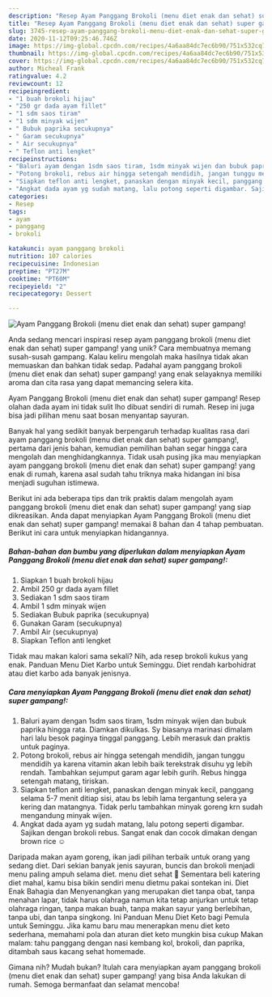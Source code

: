 ```yaml
---
description: "Resep Ayam Panggang Brokoli (menu diet enak dan sehat) super gampang! Anti Gagal"
title: "Resep Ayam Panggang Brokoli (menu diet enak dan sehat) super gampang! Anti Gagal"
slug: 3745-resep-ayam-panggang-brokoli-menu-diet-enak-dan-sehat-super-gampang-anti-gagal
date: 2020-11-12T09:25:46.746Z
image: https://img-global.cpcdn.com/recipes/4a6aa84dc7ec6b90/751x532cq70/ayam-panggang-brokoli-menu-diet-enak-dan-sehat-super-gampang-foto-resep-utama.jpg
thumbnail: https://img-global.cpcdn.com/recipes/4a6aa84dc7ec6b90/751x532cq70/ayam-panggang-brokoli-menu-diet-enak-dan-sehat-super-gampang-foto-resep-utama.jpg
cover: https://img-global.cpcdn.com/recipes/4a6aa84dc7ec6b90/751x532cq70/ayam-panggang-brokoli-menu-diet-enak-dan-sehat-super-gampang-foto-resep-utama.jpg
author: Micheal Frank
ratingvalue: 4.2
reviewcount: 12
recipeingredient:
- "1 buah brokoli hijau"
- "250 gr dada ayam fillet"
- "1 sdm saos tiram"
- "1 sdm minyak wijen"
- " Bubuk paprika secukupnya"
- " Garam secukupnya"
- " Air secukupnya"
- " Teflon anti lengket"
recipeinstructions:
- "Baluri ayam dengan 1sdm saos tiram, 1sdm minyak wijen dan bubuk paprika hingga rata. Diamkan dikulkas. Sy biasanya marinasi dimalam hari lalu besok paginya tinggal panggang. Lebih merasuk dan praktis untuk paginya."
- "Potong brokoli, rebus air hingga setengah mendidih, jangan tunggu mendidih ya karena vitamin akan lebih baik terekstrak disuhu yg lebih rendah. Tambahkan sejumput garam agar lebih gurih. Rebus hingga setengah matang, tiriskan."
- "Siapkan teflon anti lengket, panaskan dengan minyak kecil, panggang selama 5-7 menit ditiap sisi, atau bs lebih lama tergantung selera ya kering dan matangnya. Tidak perlu tambahkan minyak goreng krn sudah mengandung minyak wijen."
- "Angkat dada ayam yg sudah matang, lalu potong seperti digambar. Sajikan dengan brokoli rebus. Sangat enak dan cocok dimakan dengan brown rice ☺"
categories:
- Resep
tags:
- ayam
- panggang
- brokoli

katakunci: ayam panggang brokoli 
nutrition: 107 calories
recipecuisine: Indonesian
preptime: "PT27M"
cooktime: "PT60M"
recipeyield: "2"
recipecategory: Dessert

---
```



![Ayam Panggang Brokoli (menu diet enak dan sehat) super gampang!](https://img-global.cpcdn.com/recipes/4a6aa84dc7ec6b90/751x532cq70/ayam-panggang-brokoli-menu-diet-enak-dan-sehat-super-gampang-foto-resep-utama.jpg)

Anda sedang mencari inspirasi resep ayam panggang brokoli (menu diet enak dan sehat) super gampang! yang unik? Cara membuatnya memang susah-susah gampang. Kalau keliru mengolah maka hasilnya tidak akan memuaskan dan bahkan tidak sedap. Padahal ayam panggang brokoli (menu diet enak dan sehat) super gampang! yang enak selayaknya memiliki aroma dan cita rasa yang dapat memancing selera kita.

Ayam Panggang Brokoli (menu diet enak dan sehat) super gampang! Resep olahan dada ayam ini tidak sulit lho dibuat sendiri di rumah. Resep ini juga bisa jadi pilihan menu saat bosan menyantap sayuran.

Banyak hal yang sedikit banyak berpengaruh terhadap kualitas rasa dari ayam panggang brokoli (menu diet enak dan sehat) super gampang!, pertama dari jenis bahan, kemudian pemilihan bahan segar hingga cara mengolah dan menghidangkannya. Tidak usah pusing jika mau menyiapkan ayam panggang brokoli (menu diet enak dan sehat) super gampang! yang enak di rumah, karena asal sudah tahu triknya maka hidangan ini bisa menjadi suguhan istimewa.


Berikut ini ada beberapa tips dan trik praktis dalam mengolah ayam panggang brokoli (menu diet enak dan sehat) super gampang! yang siap dikreasikan. Anda dapat menyiapkan Ayam Panggang Brokoli (menu diet enak dan sehat) super gampang! memakai 8 bahan dan 4 tahap pembuatan. Berikut ini cara untuk menyiapkan hidangannya.

<!--inarticleads1-->

##### Bahan-bahan dan bumbu yang diperlukan dalam menyiapkan Ayam Panggang Brokoli (menu diet enak dan sehat) super gampang!:

1. Siapkan 1 buah brokoli hijau
1. Ambil 250 gr dada ayam fillet
1. Sediakan 1 sdm saos tiram
1. Ambil 1 sdm minyak wijen
1. Sediakan  Bubuk paprika (secukupnya)
1. Gunakan  Garam (secukupnya)
1. Ambil  Air (secukupnya)
1. Siapkan  Teflon anti lengket


Tidak mau makan kalori sama sekali? Nih, ada resep brokoli kukus yang enak. Panduan Menu Diet Karbo untuk Seminggu. Diet rendah karbohidrat atau diet karbo ada banyak jenisnya. 

<!--inarticleads2-->

##### Cara menyiapkan Ayam Panggang Brokoli (menu diet enak dan sehat) super gampang!:

1. Baluri ayam dengan 1sdm saos tiram, 1sdm minyak wijen dan bubuk paprika hingga rata. Diamkan dikulkas. Sy biasanya marinasi dimalam hari lalu besok paginya tinggal panggang. Lebih merasuk dan praktis untuk paginya.
1. Potong brokoli, rebus air hingga setengah mendidih, jangan tunggu mendidih ya karena vitamin akan lebih baik terekstrak disuhu yg lebih rendah. Tambahkan sejumput garam agar lebih gurih. Rebus hingga setengah matang, tiriskan.
1. Siapkan teflon anti lengket, panaskan dengan minyak kecil, panggang selama 5-7 menit ditiap sisi, atau bs lebih lama tergantung selera ya kering dan matangnya. Tidak perlu tambahkan minyak goreng krn sudah mengandung minyak wijen.
1. Angkat dada ayam yg sudah matang, lalu potong seperti digambar. Sajikan dengan brokoli rebus. Sangat enak dan cocok dimakan dengan brown rice ☺


Daripada makan ayam goreng, ikan jadi pilihan terbaik untuk orang yang sedang diet. Dari sekian banyak jenis sayuran, buncis dan brokoli menjadi menu paling ampuh selama diet. menu diet sehat 🌽 Sementara beli katering diet mahal, kamu bisa bikin sendiri menu dietmu pakai sontekan ini. Diet Enak Bahagia dan Menyenangkan yang merupakan diet tanpa obat, tanpa menahan lapar, tidak harus olahraga namun kita tetap anjurkan untuk tetap olahraga ringan, tanpa makan buah, tanpa makan sayur yang berlebihan, tanpa ubi, dan tanpa singkong. Ini Panduan Menu Diet Keto bagi Pemula untuk Seminggu. Jika kamu baru mau menerapkan menu diet keto sederhana, memahami pola dan aturan diet keto mungkin bisa cukup Makan malam: tahu panggang dengan nasi kembang kol, brokoli, dan paprika, ditambah saus kacang sehat homemade. 

Gimana nih? Mudah bukan? Itulah cara menyiapkan ayam panggang brokoli (menu diet enak dan sehat) super gampang! yang bisa Anda lakukan di rumah. Semoga bermanfaat dan selamat mencoba!
